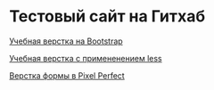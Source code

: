 # Тестовый сайт на Гитхаб

[Учебная верстка на Bootstrap](https://amaz0nka.github.io/bs_lesson/ "Ссылка на сайт")

[Учебная верстка с примененением less](https://amaz0nka.github.io/less_lesson/ "Ссылка на сайт")

[Верстка формы в Pixel Perfect](https://amaz0nka.github.io/pixel_perfect/ "Ссылка на верстку")


